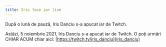 ```yaml
---
title: Iris face iar live
---
```


După o lună de pauză, Iris Danciu s-a apucat iar de Twitch.

<!--more-->

Astăzi, 5 noiembrie 2021, Iris Danciu s-a apucat iar de Twitch. O poți urmări CHIAR ACUM chiar aici: [https://twitch.tv/iris_danciu](iris_danciu)
